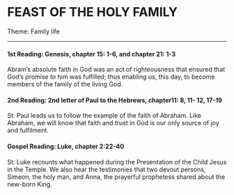 # FEAST OF THE HOLY FAMILY
Theme: Family life

---

#### 1st Reading: Genesis, chapter 15: 1-6, and chapter 21: 1-3 

Abram’s absolute faith in God was an act of righteousness that ensured that God’s promise to him was fulfilled; thus enabling us, this day, to become members of the family of the living God.

#### 2nd Reading: 2nd letter of Paul to the Hebrews, chapter11: 8, 11- 12, 17-19

St. Paul leads us to follow the example of the faith of Abraham. Like Abraham, we will know that faith and trust in God is our only source of joy and fulfilment.

#### Gospel Reading: Luke, chapter 2:22-40

St. Luke recounts what happened during the Presentation of the Child Jesus in the Temple. We also hear the testimonies that two devout persons, Simeon, the holy man, and Anna, the prayerful prophetess shared about the new-born King.